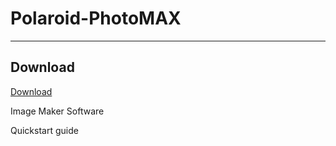 # Polaroid-PhotoMAX
--------------------------
## Download

[Download](https://www.google.com)

Image Maker Software

Quickstart guide

